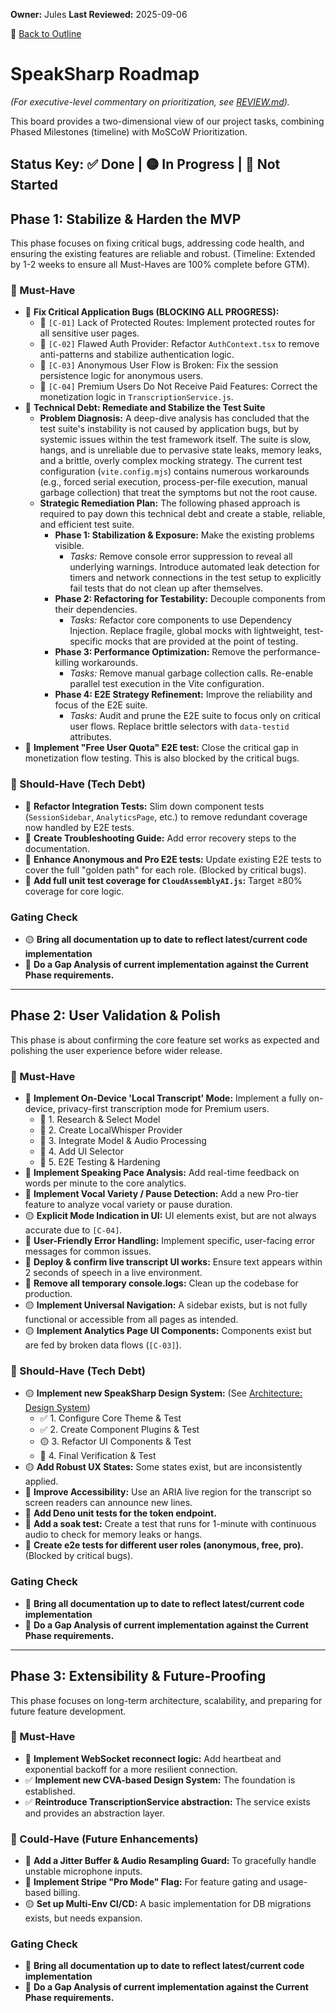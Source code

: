 **Owner:** Jules
**Last Reviewed:** 2025-09-06

🔗 [Back to Outline](./OUTLINE.md)

# SpeakSharp Roadmap
*(For executive-level commentary on prioritization, see [REVIEW.md](./REVIEW.md)).*

This board provides a two-dimensional view of our project tasks, combining Phased Milestones (timeline) with MoSCoW Prioritization.

Status Key: ✅ Done | 🟡 In Progress | 🔴 Not Started
---
## Phase 1: Stabilize & Harden the MVP
This phase focuses on fixing critical bugs, addressing code health, and ensuring the existing features are reliable and robust. (Timeline: Extended by 1-2 weeks to ensure all Must-Haves are 100% complete before GTM).

### 🎯 Must-Have
- 🔴 **Fix Critical Application Bugs (BLOCKING ALL PROGRESS):**
  - 🔴 `[C-01]` Lack of Protected Routes: Implement protected routes for all sensitive user pages.
  - 🔴 `[C-02]` Flawed Auth Provider: Refactor `AuthContext.tsx` to remove anti-patterns and stabilize authentication logic.
  - 🔴 `[C-03]` Anonymous User Flow is Broken: Fix the session persistence logic for anonymous users.
  - 🔴 `[C-04]` Premium Users Do Not Receive Paid Features: Correct the monetization logic in `TranscriptionService.js`.
- 🔴 **Technical Debt: Remediate and Stabilize the Test Suite**
  - **Problem Diagnosis:** A deep-dive analysis has concluded that the test suite's instability is not caused by application bugs, but by systemic issues within the test framework itself. The suite is slow, hangs, and is unreliable due to pervasive state leaks, memory leaks, and a brittle, overly complex mocking strategy. The current test configuration (`vite.config.mjs`) contains numerous workarounds (e.g., forced serial execution, process-per-file execution, manual garbage collection) that treat the symptoms but not the root cause.
  - **Strategic Remediation Plan:** The following phased approach is required to pay down this technical debt and create a stable, reliable, and efficient test suite.
    - **Phase 1: Stabilization & Exposure:** Make the existing problems visible.
      - *Tasks:* Remove console error suppression to reveal all underlying warnings. Introduce automated leak detection for timers and network connections in the test setup to explicitly fail tests that do not clean up after themselves.
    - **Phase 2: Refactoring for Testability:** Decouple components from their dependencies.
      - *Tasks:* Refactor core components to use Dependency Injection. Replace fragile, global mocks with lightweight, test-specific mocks that are provided at the point of testing.
    - **Phase 3: Performance Optimization:** Remove the performance-killing workarounds.
      - *Tasks:* Remove manual garbage collection calls. Re-enable parallel test execution in the Vite configuration.
    - **Phase 4: E2E Strategy Refinement:** Improve the reliability and focus of the E2E suite.
      - *Tasks:* Audit and prune the E2E suite to focus only on critical user flows. Replace brittle selectors with `data-testid` attributes.
- 🔴 **Implement "Free User Quota" E2E test:** Close the critical gap in monetization flow testing. This is also blocked by the critical bugs.

### 🚧 Should-Have (Tech Debt)
- 🔴 **Refactor Integration Tests:** Slim down component tests (`SessionSidebar`, `AnalyticsPage`, etc.) to remove redundant coverage now handled by E2E tests.
- 🔴 **Create Troubleshooting Guide:** Add error recovery steps to the documentation.
- 🔴 **Enhance Anonymous and Pro E2E tests:** Update existing E2E tests to cover the full "golden path" for each role. (Blocked by critical bugs).
- 🔴 **Add full unit test coverage for `CloudAssemblyAI.js`:** Target ≥80% coverage for core logic.

### Gating Check
- 🟡 **Bring all documentation up to date to reflect latest/current code implementation**
- 🔴 **Do a Gap Analysis of current implementation against the Current Phase requirements.**

---
## Phase 2: User Validation & Polish
This phase is about confirming the core feature set works as expected and polishing the user experience before wider release.

### 🎯 Must-Have
- 🔴 **Implement On-Device 'Local Transcript' Mode:** Implement a fully on-device, privacy-first transcription mode for Premium users.
  - 🔴 1. Research & Select Model
  - 🔴 2. Create LocalWhisper Provider
  - 🔴 3. Integrate Model & Audio Processing
  - 🔴 4. Add UI Selector
  - 🔴 5. E2E Testing & Hardening
- 🔴 **Implement Speaking Pace Analysis:** Add real-time feedback on words per minute to the core analytics.
- 🔴 **Implement Vocal Variety / Pause Detection:** Add a new Pro-tier feature to analyze vocal variety or pause duration.
- 🟡 **Explicit Mode Indication in UI:** UI elements exist, but are not always accurate due to `[C-04]`.
- 🔴 **User-Friendly Error Handling:** Implement specific, user-facing error messages for common issues.
- 🔴 **Deploy & confirm live transcript UI works:** Ensure text appears within 2 seconds of speech in a live environment.
- 🔴 **Remove all temporary console.logs:** Clean up the codebase for production.
- 🟡 **Implement Universal Navigation:** A sidebar exists, but is not fully functional or accessible from all pages as intended.
- 🟡 **Implement Analytics Page UI Components:** Components exist but are fed by broken data flows (`[C-03]`).

### 🚧 Should-Have (Tech Debt)
- 🟡 **Implement new SpeakSharp Design System:** (See [Architecture: Design System](./ARCHITECTURE.md#2-frontend-architecture))
  - ✅ 1. Configure Core Theme & Test
  - ✅ 2. Create Component Plugins & Test
  - 🟡 3. Refactor UI Components & Test
  - 🔴 4. Final Verification & Test
- 🟡 **Add Robust UX States:** Some states exist, but are inconsistently applied.
- 🔴 **Improve Accessibility:** Use an ARIA live region for the transcript so screen readers can announce new lines.
- 🔴 **Add Deno unit tests for the token endpoint.**
- 🔴 **Add a soak test:** Create a test that runs for 1-minute with continuous audio to check for memory leaks or hangs.
- 🔴 **Create e2e tests for different user roles (anonymous, free, pro).** (Blocked by critical bugs).

### Gating Check
- 🔴 **Bring all documentation up to date to reflect latest/current code implementation**
- 🔴 **Do a Gap Analysis of current implementation against the Current Phase requirements.**

---
## Phase 3: Extensibility & Future-Proofing
This phase focuses on long-term architecture, scalability, and preparing for future feature development.

### 🎯 Must-Have
- 🔴 **Implement WebSocket reconnect logic:** Add heartbeat and exponential backoff for a more resilient connection.
- ✅ **Implement new CVA-based Design System:** The foundation is established.
- ✅ **Reintroduce TranscriptionService abstraction:** The service exists and provides an abstraction layer.

### 🌱 Could-Have (Future Enhancements)
- 🔴 **Add a Jitter Buffer & Audio Resampling Guard:** To gracefully handle unstable microphone inputs.
- 🔴 **Implement Stripe "Pro Mode" Flag:** For feature gating and usage-based billing.
- 🟡 **Set up Multi-Env CI/CD:** A basic implementation for DB migrations exists, but needs expansion.

### Gating Check
- 🔴 **Bring all documentation up to date to reflect latest/current code implementation**
- 🔴 **Do a Gap Analysis of current implementation against the Current Phase requirements.**
